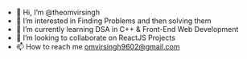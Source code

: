 - 👋 Hi, I’m @theomvirsingh
- 👀 I’m interested in Finding Problems and then solving them
- 🌱 I’m currently learning DSA in C++ & Front-End Web Development
- 💞️ I’m looking to collaborate on ReactJS Projects
- 📫 How to reach me omvirsingh9602@gmail.com

<!---
theomvirsingh/theomvirsingh is a ✨ special ✨ repository because its `README.md` (this file) appears on your GitHub profile.
You can click the Preview link to take a look at your changes.
--->
